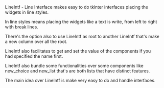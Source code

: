 LineIntf - Line Interface makes easy to do tkinter interfaces placing the widgets in line styles.

In line styles means placing the widgets like a text is write, from left to right with break lines.

There's the option also to use LineIntf as root to another LineIntf that's make a new column over all the root.

LineIntf also facilitates to get and set the value of the components if you had specified the name first.

LineIntf also bundle some functionalities over some components like new_choice and new_list that's are both lists 
that have distinct features.

The main idea over LineIntf is make very easy to do and handle interfaces.